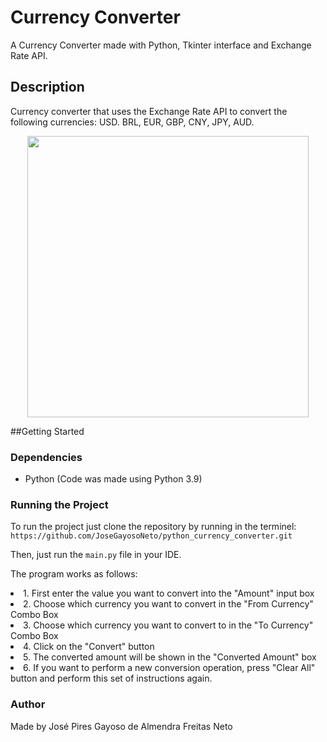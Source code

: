 # Currency Converter
A Currency Converter made with Python, Tkinter interface and Exchange Rate API.

## Description


Currency converter that uses the Exchange Rate API to convert the following currencies: USD. BRL, EUR, GBP, CNY, JPY, AUD.
<p align="center">
  <img src="https://github.com/JoseGayosoNeto/python_currency_converter/assets/93017687/3b7016d4-8bc0-40d9-9b84-2e16dc461154" width="450" height="450">
</p>

##Getting Started

### Dependencies

* Python (Code was made using Python 3.9)

### Running the Project

<p> To run the project just clone the repository by running in the terminel:
  <code>https://github.com/JoseGayosoNeto/python_currency_converter.git</code>
</p>
<p>Then, just run the <code>main.py</code> file in your IDE.</p>

<p> The program works as follows:</p>
<p>
  <li>1. First enter the value you want to convert into the "Amount" input box</li>
  <li>2. Choose which currency you want to convert in  the "From Currency" Combo Box</li>
  <li>3. Choose which currency you want to convert to in the "To Currency" Combo Box</li>
  <li>4. Click on the "Convert" button</li>
  <li>5. The converted amount will be shown in the "Converted Amount" box</li>
  <li>6. If you want to perform a new conversion operation, press "Clear All" button and perform this set of instructions again.</li>
</p>

### Author

<p>Made by José Pires Gayoso de Almendra Freitas Neto</p>
